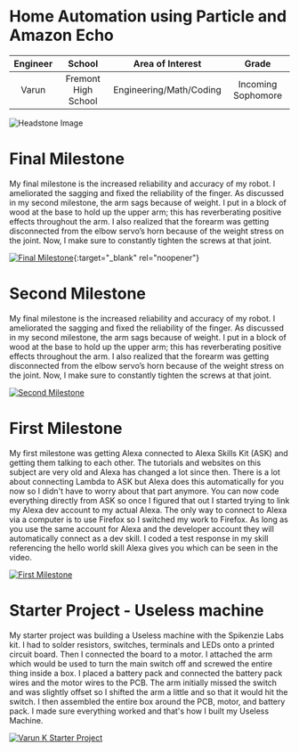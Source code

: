 ﻿# Home Automation using Particle and Amazon Echo


| **Engineer** | **School** | **Area of Interest** | **Grade** |
|:--:|:--:|:--:|:--:|
| Varun | Fremont High School | Engineering/Math/Coding | Incoming Sophomore

![Headstone Image](https://user-images.githubusercontent.com/107944435/176736426-d27e85cc-f735-488e-835c-b720ac0dfc0b.JPG)

 # Final Milestone 

My final milestone is the increased reliability and accuracy of my robot. I ameliorated the sagging and fixed the reliability of the finger. As discussed in my second milestone, the arm sags because of weight. I put in a block of wood at the base to hold up the upper arm; this has reverberating positive effects throughout the arm. I also realized that the forearm was getting disconnected from the elbow servo’s horn because of the weight stress on the joint. Now, I make sure to constantly tighten the screws at that joint. 

 [![Final Milestone](https://res.cloudinary.com/marcomontalbano/image/upload/v1612573869/video_to_markdown/images/youtube--F7M7imOVGug-c05b58ac6eb4c4700831b2b3070cd403.jpg )](https://www.youtube.com/watch?v=F7M7imOVGug&feature=emb_logo "Final Milestone"){:target="_blank" rel="noopener"} 

 # Second Milestone
 My final milestone is the increased reliability and accuracy of my robot. I ameliorated the sagging and fixed the reliability of the finger. As discussed in my second milestone, the arm sags because of weight. I put in a block of wood at the base to hold up the upper arm; this has reverberating positive effects throughout the arm. I also realized that the forearm was getting disconnected from the elbow servo’s horn because of the weight stress on the joint. Now, I make sure to constantly tighten the screws at that joint. 

[![Second Milestone](https://res.cloudinary.com/marcomontalbano/image/upload/v1657838671/video_to_markdown/images/youtube--M-2lPy64P-0-c05b58ac6eb4c4700831b2b3070cd403.jpg)](https://www.youtube.com/watch?v=M-2lPy64P-0 "Second Milestone")
# First Milestone
  

My first milestone was getting Alexa connected to Alexa Skills Kit (ASK) and getting them talking to each other. The tutorials and websites on this subject are very old and Alexa has changed a lot since then. There is a lot about connecting Lambda to ASK but Alexa does this automatically for you now so I didn't have to worry about that part anymore. You can now code everything directly from ASK so once I figured that out I started trying to link my Alexa dev account to my actual Alexa. The only way to connect to Alexa via a computer is to use Firefox so I switched my work to Firefox. As long as you use the same account for Alexa and the developer account they will automatically connect as a dev skill. I coded a test response in my skill referencing the hello world skill Alexa gives you which can be seen in the video.

[![First Milestone](https://res.cloudinary.com/marcomontalbano/image/upload/v1656604140/video_to_markdown/images/youtube--Fum1yOzwwfg-c05b58ac6eb4c4700831b2b3070cd403.jpg)](https://www.youtube.com/watch?v=Fum1yOzwwfg "First Milestone")

# Starter Project - Useless machine
  

My starter project was building a Useless machine with the Spikenzie Labs kit. I had to solder resistors, switches, terminals and LEDs onto a printed circuit board. Then I connected the board to a motor. I attached the arm which would be used to turn the main switch off and screwed the entire thing inside a box. I placed a battery pack and connected the battery pack wires and the motor wires to the PCB. The arm initially missed the switch and was slightly offset so I shifted the arm a little and so that it would hit the switch. I then assembled the entire box around the PCB, motor, and battery pack.  I made sure everything worked and that's how I built my Useless Machine. 

[![Varun K Starter Project](https://res.cloudinary.com/marcomontalbano/image/upload/v1655914257/video_to_markdown/images/youtube--k8xlz6fg6z4-c05b58ac6eb4c4700831b2b3070cd403.jpg)](https://www.youtube.com/watch?v=k8xlz6fg6z4 "Starter Project")
